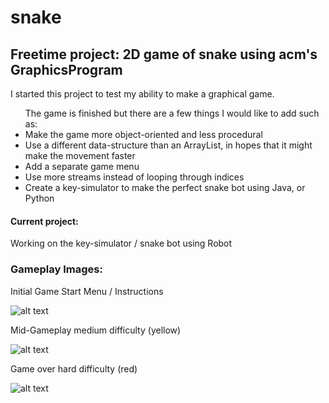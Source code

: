<h1>snake</h1>
<h2>Freetime project: 2D game of snake using acm's GraphicsProgram</h2>
<p>I started this project to test my ability to make a graphical game.</p>
<ul>The game is finished but there are a few things I would like to add such as:
<li>Make the game more object-oriented and less procedural</li>
<li>Use a different data-structure than an ArrayList, in hopes that it might make the movement faster</li>
<li>Add a separate game menu</li>
<li>Use more streams instead of looping through indices</li>
<li>Create a key-simulator to make the perfect snake bot using Java, or Python</li>
</ul>

<h4>Current project:</h4>
<p>Working on the key-simulator / snake bot using Robot</p>

<h3>Gameplay Images:</h3>
Initial Game Start Menu / Instructions

![alt text](https://github.com/bchadwic/snake/blob/main/snakeGameplayInstructions.PNG?raw=true)

Mid-Gameplay medium difficulty (yellow)

![alt text](https://github.com/bchadwic/snake/blob/main/snakeGameplayLevelYellow.PNG?raw=true)

Game over hard difficulty (red)

![alt text](https://github.com/bchadwic/snake/blob/main/snakeGameplayLevelRed.PNG?raw=true)
